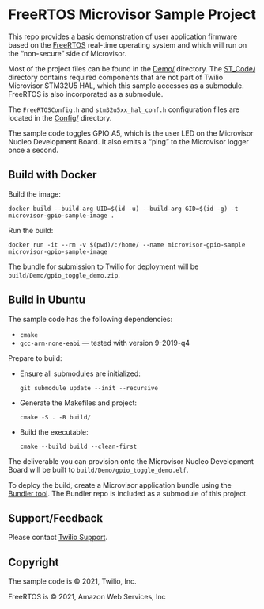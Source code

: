 # FreeRTOS Microvisor Sample Project

This repo provides a basic demonstration of user application firmware based on the [FreeRTOS](https://freertos.org/) real-time operating system and which will run on the “non-secure” side of Microvisor.

Most of the project files can be found in the [Demo/](Demo/) directory. The [ST_Code/](ST_Code/) directory contains required components that are not part of Twilio Microvisor STM32U5 HAL, which this sample accesses as a submodule. FreeRTOS is also incorporated as a submodule.

The `FreeRTOSConfig.h` and `stm32u5xx_hal_conf.h` configuration files are located in the [Config/](Config/) directory.

The sample code toggles GPIO A5, which is the user LED on the Microvisor Nucleo Development Board. It also emits a “ping” to the Microvisor logger once a second.

## Build with Docker

Build the image:

```shell
docker build --build-arg UID=$(id -u) --build-arg GID=$(id -g) -t microvisor-gpio-sample-image .
```

Run the build:

```shell
docker run -it --rm -v $(pwd)/:/home/ --name microvisor-gpio-sample microvisor-gpio-sample-image
```

The bundle for submission to Twilio for deployment will be `build/Demo/gpio_toggle_demo.zip`.

## Build in Ubuntu

The sample code has the following dependencies:

- `cmake`
- `gcc-arm-none-eabi` — tested with version 9-2019-q4

Prepare to build:

- Ensure all submodules are initialized:

    ```shell
    git submodule update --init --recursive
    ```
- Generate the Makefiles and project:

    ```shell
    cmake -S . -B build/
    ```
- Build the executable:

    ```shell
    cmake --build build --clean-first
    ```

The deliverable you can provision onto the Microvisor Nucleo Development Board will be built to `build/Demo/gpio_toggle_demo.elf`.

To deploy the build, create a Microvisor application bundle using the [Bundler tool](https://github.com/twilio/twilio-microvisor-tools/). The Bundler repo is included as a submodule of this project.

## Support/Feedback

Please contact [Twilio Support](https://support.twilio.com/).

## Copyright

The sample code is © 2021, Twilio, Inc.

FreeRTOS is © 2021, Amazon Web Services, Inc
